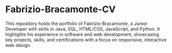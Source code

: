 # Fabrizio-Bracamonte-CV
This repository holds the portfolio of Fabrizio Bracamonte, a Junior Developer with skills in Java, SQL, HTML/CSS, JavaScript, and Python. It highlights his experience in software and web development, showcasing key projects, skills, and certifications with a focus on responsive, interactive web design.
